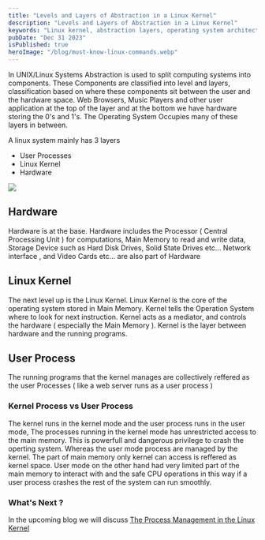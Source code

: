 ```yaml
---
title: "Levels and Layers of Abstraction in a Linux Kernel"
description: "Levels and Layers of Abstraction in a Linux Kernel"
keywords: "Linux kernel, abstraction layers, operating system architecture, linux internals, user space vs. kernel space"
pubDate: "Dec 31 2023"
isPublished: true
heroImage: "/blog/must-know-linux-commands.webp"
---
```


In UNIX/Linux Systems Abstraction is used to split computing systems into components. These Components are classified into level and layers, classification based on where these components sit between the user and the hardware space. Web Browsers, Music Players and other user application at the top of the layer and at the bottom we have hardware storing the 0's and 1's. The Operating System Occupies many of these layers in between.

A linux system mainly has 3 layers

- User Processes
- Linux Kernel
- Hardware

![](/blog/linux_kernel.svg)

## Hardware

Hardware is at the base. Hardware includes the Processor ( Central Processing Unit ) for computations, Main Memory to read and write data,
Storage Device such as Hard Disk Drives, Solid State Drives etc... Network interface , and Video Cards etc... are also part of Hardware

## Linux Kernel

The next level up is the Linux Kernel. Linux Kernel is the core of the operating system stored in Main Memory. Kernel tells the Operation System where to look for next instruction. Kernel acts as a mediator, and controls the hardware ( especially the Main Memory ). Kernel is the layer between hardware and the running programs.

## User Process

The running programs that the kernel manages are collectively reffered as the user Processes ( like a web server runs as a user process )

### Kernel Process vs User Process

The kernel runs in the kernel mode and the user process runs in the user mode, The processes running in the kernel mode has unrestricted access to the main memory. This is powerfull and dangerous privilege to crash the operting system. Whereas the user mode process are managed by the kernel. The part of main memory only kernel can access is reffered as kernel space.
User mode on the other hand had very limited part of the main memory to interact with and the safe CPU operations in this way if a user process crashes the rest of the system can run smoothly.


### What's Next ?

In the upcoming blog we will discuss [The Process Management in the Linux Kernel](/blog/process-management-in-a-linux-kernel)


